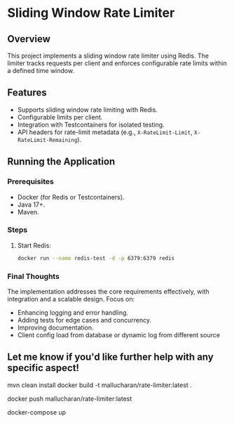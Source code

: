 # Sliding Window Rate Limiter

## Overview

This project implements a sliding window rate limiter using Redis. The limiter tracks requests per client and enforces configurable rate limits within a defined time window.

## Features

- Supports sliding window rate limiting with Redis.
- Configurable limits per client.
- Integration with Testcontainers for isolated testing.
- API headers for rate-limit metadata (e.g., `X-RateLimit-Limit`, `X-RateLimit-Remaining`).

## Running the Application

### Prerequisites

- Docker (for Redis or Testcontainers).
- Java 17+.
- Maven.

### Steps

1. Start Redis:
   ```bash
   docker run --name redis-test -d -p 6379:6379 redis
### Final Thoughts

The implementation  addresses the core requirements effectively, with  integration and a scalable design. Focus on:
- Enhancing logging and error handling.
- Adding tests for edge cases and concurrency.
- Improving documentation.
- Client config load from database or dynamic log from different source

Let me know if you'd like further help with any specific aspect!
------------------------------------------
mvn clean install
docker build -t mallucharan/rate-limiter:latest .

docker push mallucharan/rate-limiter:latest

docker-compose up